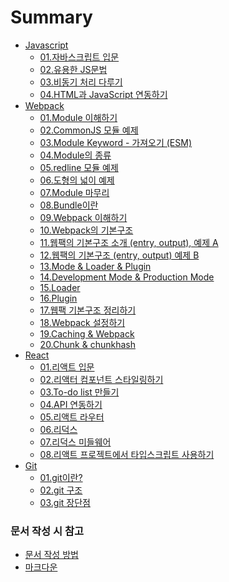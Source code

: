 # Summary
- [Javascript](document/Javascript/README.md)  
  - [01.자바스크립트 입문]()
  - [02.유용한 JS문법]()
  - [03.비동기 처리 다루기]()
  - [04.HTML과 JavaScript 연동하기]()
- [Webpack](document/Webpack/README.md)  
  - [01.Module 이해하기]()
  - [02.CommonJS 모듈 예제]()
  - [03.Module Keyword - 가져오기 (ESM)]()
  - [04.Module의 종류]()
  - [05.redline 모듈 예제]()
  - [06.도형의 넓이 예제]()
  - [07.Module 마무리]()
  - [08.Bundle이란]()
  - [09.Webpack 이해하기]()
  - [10.Webpack의 기본구조]()
  - [11.웹팩의 기본구조 소개 (entry, output), 예제 A]()
  - [12.웹팩의 기본구조 (entry, output) 예제 B]()
  - [13.Mode & Loader & Plugin]()
  - [14.Development Mode & Production Mode]()
  - [15.Loader]()
  - [16.Plugin]()
  - [17.웹팩 기본구조 정리하기]()
  - [18.Webpack 설정하기]()
  - [19.Caching & Webpack]()
  - [20.Chunk & chunkhash]()
- [React](document/React/README.md)  
  - [01.리액트 입문](docs/01.react_basic.md)
  - [02.리액터 컴포넌트 스타일링하기](docs/02.react_styling.md)
  - [03.To-do list 만들기](docs/03.react_todo.md)
  - [04.API 연동하기](docs/04.react_api.md)
  - [05.리액트 라우터](docs/05.react_router.md)
  - [06.리덕스](docs/06.react_redux.md)
  - [07.리덕스 미들웨어](docs/07.react_redux_middleware.md)
  - [08.리액트 프로젝트에서 타입스크립트 사용하기](docs/08.react_typescript.md)
- [Git](document/Git/README.md)
  - [01.git이란?]()
  - [02.git 구조]()
  - [03.git 장단점]()

### 문서 작성 시 참고
* [문서 작성 방법](document/@Rule/문서-작성-방법.md)
* [마크다운](document/Markdown/docs/101_Markdown-Basics.md)
